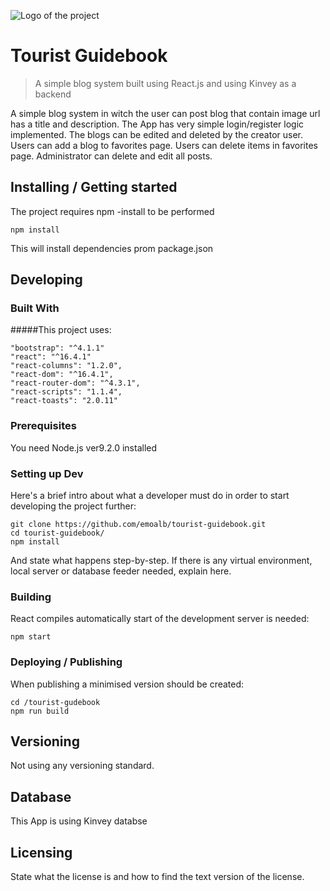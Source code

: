 ![Logo of the project](../public/favicon.ico)

# Tourist Guidebook 
> A simple blog system built using React.js and using Kinvey as a backend

A simple blog system in witch the user can post blog that contain image url has a title and description.
The App has very simple login/register logic implemented.
The blogs can be edited and deleted by the creator user.
Users can add a blog to favorites page.
Users can delete items in favorites page.
Administrator can delete and edit all posts.


## Installing / Getting started

The project requires npm -install to be performed

```shell
npm install
```

This will install dependencies prom package.json

## Developing

### Built With

#####This project uses:

    "bootstrap": "^4.1.1"   
    "react": "^16.4.1"    
    "react-columns": "1.2.0",    
    "react-dom": "^16.4.1",
    "react-router-dom": "^4.3.1",
    "react-scripts": "1.1.4",
    "react-toasts": "2.0.11"

### Prerequisites
You need Node.js ver9.2.0 installed

### Setting up Dev

Here's a brief intro about what a developer must do in order to start developing
the project further:

```shell
git clone https://github.com/emoalb/tourist-guidebook.git
cd tourist-guidebook/
npm install
```

And state what happens step-by-step. If there is any virtual environment, local server or database feeder needed, explain here.

### Building

React compiles automatically start of the development server is needed:

```shell
npm start
```


### Deploying / Publishing
When publishing a minimised version should be created:
```shell
cd /tourist-gudebook
npm run build
```
## Versioning

Not using any versioning standard.

## Database

This App is using Kinvey databse
## Licensing

State what the license is and how to find the text version of the license.